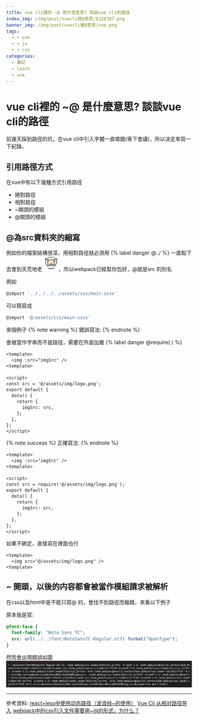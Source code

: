 ```yaml
---
title: vue cli裡的 ~@ 是什麼意思? 談談vue cli的路徑
index_img: /img/post/vuecli裡@意思/6128107.png
banner_img: /img/post/vuecli裡@意思/vue.png
tags:
  - - vue
  - - js
  - - css
categories:
  - 筆記
  - learn
  - vue
---
```

# vue cli裡的 ~@ 是什麼意思? 談談vue cli的路徑

前幾天踩到路徑的坑，在vue cli中引入字體一直噴錯(等下會講)，所以決定來寫一下紀錄。

## 引用路徑方式

在vue中有以下幾種方式引用路徑

- 絕對路徑
- 相對路徑
- ~開頭的模組
- @開頭的模組

## @為src資料夾的縮寫

例如你的檔案結構很深，用相對路徑就必須用 {% label danger @../ %} 一直點下去會到天荒地老 <img src="/sticker/zzz.gif" class="sticker"/>，所以webpack已經幫你包好，<span class="label label-danger">@就是src</span> 的別名

例如
```javascript
@import '../../../../assets/css/main.scss'
```
可以簡寫成
```javascript
@import '@/assets/css/main.scss'
```
來個例子
{% note warning %}
錯誤寫法: 
{% endnote %}

會被當作字串而不是路徑，需要在外面加層 {% label danger @require( ) %}

```vue
<template>
  <img :src="imgSrc" />
<template>

<script>
const src = '@/assets/img/logo.png';
export default {
  data() {
    return {
      imgSrc: src,
    };
  },
};
</script>
```
{% note success %}
正確寫法: 
{% endnote %}

```vue
<template>
  <img :src="imgSrc" />
<template>

<script>
const src = require('@/assets/img/logo.png');
export default {
  data() {
    return {
      imgSrc: src,
    };
  },
};
</script>
```
如果不綁定，直接寫在裡面也行
```vue
<template>
  <img src="@/assets/img/logo.png" />
<template>
```
## ~ 開頭，以後的内容都會被當作模組請求被解析

在css以及html中是不能只寫<span class="label label-danger">@</span> 的，會找不到路徑而報錯，來看以下例子

原本我是寫:
```css
@font-face {
  font-family: "Noto Sans TC";
  src: url(../../font/NotoSansTC-Regular.otf) format("OpenType");
}
```
然而會出現錯誤如圖
![報錯](/img/post/vuecli裡@意思/error.jpg)




------

  參考資料: 
  [react+less中使用动态路径（波浪线~的使用）](https://blog.csdn.net/qq_21567385/article/details/108393932)
  [Vue Cli 从相对路径导入](https://cli.vuejs.org/zh/guide/html-and-static-assets.html#%E4%BB%8E%E7%9B%B8%E5%AF%B9%E8%B7%AF%E5%BE%84%E5%AF%BC%E5%85%A5)
  [webpack中的css引入文件需要用~@的形式，为什么？](https://juejin.cn/post/6844903718152830989)

